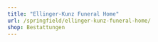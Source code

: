 ```yaml
---
title: "Ellinger-Kunz Funeral Home"
url: /springfield/ellinger-kunz-funeral-home/
shop: Bestattungen
---
```

